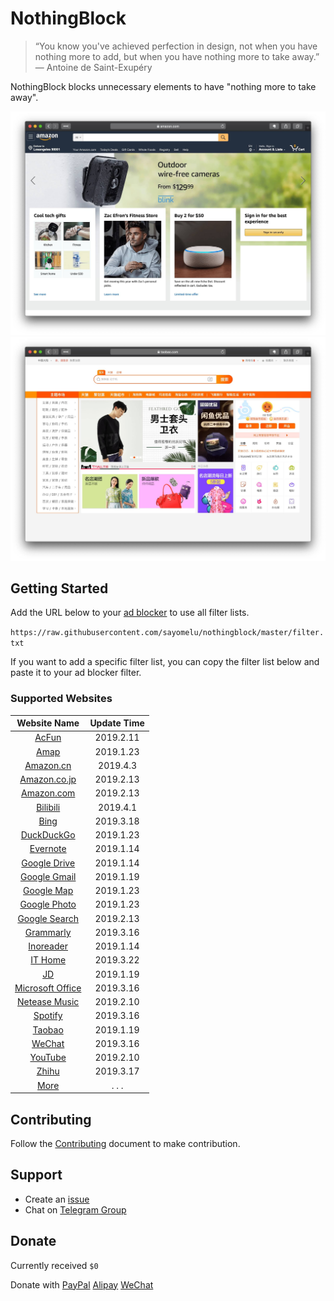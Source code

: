 # NothingBlock

> “You know you've achieved perfection in design, not when you have nothing more to add, but when you have nothing more to take away.” ― Antoine de Saint-Exupéry

NothingBlock blocks unnecessary elements to have "nothing more to take away".

![NothingBlock on Amazon.com](assets/nothingblock-on-amazon.com.jpg)
![NothingBlock on Taobao](assets/nothingblock-on-taobao.jpg)

## Getting Started

Add the URL below to your [ad blocker](https://bing.com/search?q=ad+blocker) to use all filter lists.

`https://raw.githubusercontent.com/sayomelu/nothingblock/master/filter.txt`

If you want to add a specific filter list, you can copy the filter list below and paste it to your ad blocker filter.

### Supported Websites

| **Website Name** | **Update Time** |
|:----------------:|:---------------:|
| [AcFun](filters/acfun.txt) | 2019.2.11 |
| [Amap](filters/amap.txt) | 2019.1.23 |
| [Amazon.cn](filters/amazon.cn.txt) | 2019.4.3 |
| [Amazon.co.jp](filters/amazon.co.jp.txt) | 2019.2.13 |
| [Amazon.com](filters/amazon.com.txt) | 2019.2.13 |
| [Bilibili](filters/bilibili.txt) | 2019.4.1 |
| [Bing](filters/bing.txt) | 2019.3.18 |
| [DuckDuckGo](filters/duckduckgo.txt) | 2019.1.23 |
| [Evernote](filters/evernote.txt) | 2019.1.14 |
| [Google Drive](filters/google-drive.txt) | 2019.1.14 |
| [Google Gmail](filters/google-gmail.txt) | 2019.1.19 |
| [Google Map](filters/google-map.txt) | 2019.1.23 |
| [Google Photo](filters/google-photo.txt) | 2019.1.23 |
| [Google Search](filters/google-search.txt) | 2019.2.13 |
| [Grammarly](filters/grammarly.txt) | 2019.3.16 |
| [Inoreader](filters/inoreader.txt) | 2019.1.14 |
| [IT Home](filters/it-home.txt) | 2019.3.22 |
| [JD](filters/jd.txt) | 2019.1.19 |
| [Microsoft Office](filters/microsoft-office.txt) | 2019.3.16 |
| [Netease Music](filters/netease-music.txt) | 2019.2.10 |
| [Spotify](filters/spotify.txt) | 2019.3.16 |
| [Taobao](filters/taobao.txt) | 2019.1.19 |
| [WeChat](filters/wechat.txt) | 2019.3.16 |
| [YouTube](filters/youtube.txt) | 2019.2.10 |
| [Zhihu](filters/zhihu.txt) | 2019.3.17 |
| [More](docs/more-websites.md) | .  . .  |

## Contributing

Follow the [Contributing](docs/CONTRIBUTING.md) document to make contribution.

## Support

- Create an [issue](https://github.com/sayomelu/nothingblock/issues/new/choose)
- Chat on [Telegram Group](https://t.me/nothingblock)

## Donate

Currently received `$0`

Donate with [PayPal](https://paypal.me/p49302) [Alipay](assets/donate-alipay.jpg) [WeChat](assets/donate-wechat.jpg)